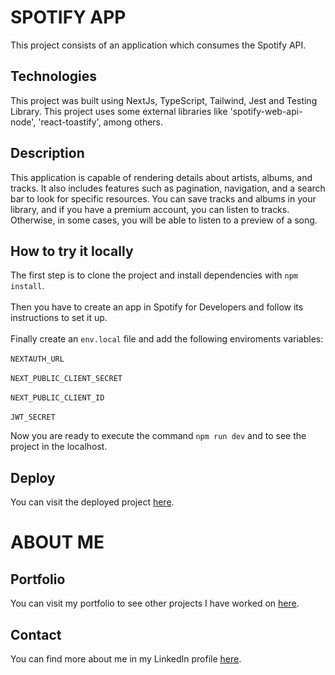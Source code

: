 # SPOTIFY APP

This project consists of an application which consumes the Spotify API.

## Technologies

This project was built using NextJs, TypeScript, Tailwind, Jest and Testing Library. This project uses some external libraries like 'spotify-web-api-node', 'react-toastify', among others.

## Description

This application is capable of rendering details about artists, albums, and tracks. It also includes features such as pagination, navigation, and a search bar to look for specific resources.
You can save tracks and albums in your library, and if you have a premium account, you can listen to tracks. Otherwise, in some cases, you will be able to listen to a preview of a song.

## How to try it locally

The first step is to clone the project and install dependencies with `npm install`. <br />
<br />
Then you have to create an app in Spotify for Developers and follow its instructions to set it up.<br /> 
<br />
Finally create an `env.local` file and add the following enviroments variables: <br />
<br />
`NEXTAUTH_URL`<br />
<br />
`NEXT_PUBLIC_CLIENT_SECRET`<br />
<br />
`NEXT_PUBLIC_CLIENT_ID`<br />
<br />
`JWT_SECRET`<br />

Now you are ready to execute the command `npm run dev` and to see the project in the localhost.

## Deploy

You can visit the deployed project <a href='https://spotifyproject.vercel.app/'>here</a>.

# ABOUT ME
## Portfolio

You can visit my portfolio to see other projects I have worked on <a href='https://portfolio-nicolasmilitello.vercel.app/'>here</a>.

## Contact
You can find more about me in my LinkedIn profile <a href='https://www.linkedin.com/in/nicolas-militello-full-stack/'>here</a>.

